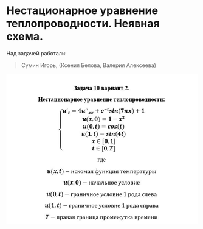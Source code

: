 Нестационарное уравнение теплопроводности. Неявная схема.
========

Над задачей работали:
> Сумин Игорь, (Ксения Белова, Валерия Алексеева)

![Условие задачи](./igor.JPG)